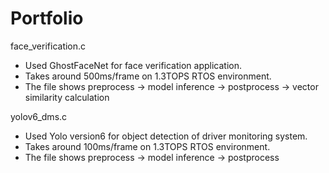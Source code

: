 # Portfolio

face_verification.c
- Used GhostFaceNet for face verification application. 
- Takes around 500ms/frame on 1.3TOPS RTOS environment.
- The file shows preprocess -> model inference -> postprocess -> vector similarity calculation


yolov6_dms.c
- Used Yolo version6 for object detection of driver monitoring system.
- Takes around 100ms/frame on 1.3TOPS RTOS environment.
- The file shows preprocess -> model inference -> postprocess